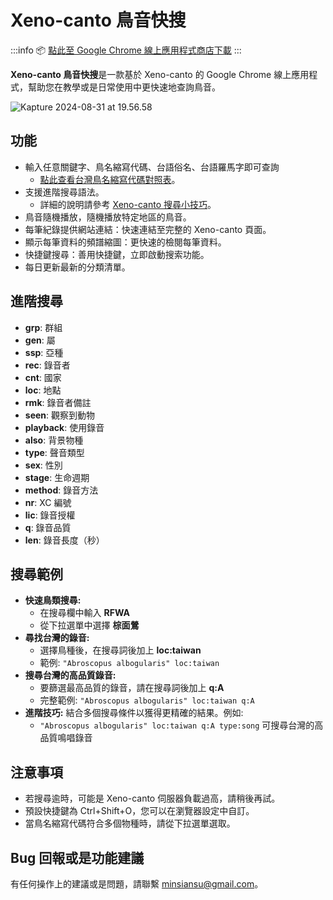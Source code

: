 # Xeno-canto 鳥音快搜

:::info
📦 [點此至 Google Chrome 線上應用程式商店下載](https://chromewebstore.google.com/detail/xeno-canto-bird-sounds/fogelmchjlfpdkhbdikigjnimkbgalbj)
:::

**Xeno-canto 鳥音快搜**是一款基於 Xeno-canto 的 Google Chrome 線上應用程式，幫助您在教學或是日常使用中更快速地查詢鳥音。

![Kapture 2024-08-31 at 19.56.58](https://hackmd.io/_uploads/SkS44Fb2R.gif)

## 功能

- 輸入任意關鍵字、鳥名縮寫代碼、台語俗名、台語羅馬字即可查詢
    - [點此查看台灣鳥名縮寫代碼對照表](https://siansiansu.github.io/ebird-taxonomy-taiwan/)。
- 支援進階搜尋語法。
    - 詳細的說明請參考 [Xeno-canto 搜尋小技巧](https://xeno-canto.org/help/search)。
- 鳥音隨機播放，隨機播放特定地區的鳥音。
- 每筆紀錄提供網站連結：快速連結至完整的 Xeno-canto 頁面。
- 顯示每筆資料的頻譜縮圖：更快速的檢閱每筆資料。
- 快捷鍵搜尋：善用快捷鍵，立即啟動搜索功能。
- 每日更新最新的分類清單。

## 進階搜尋

- **grp**: 群組
- **gen**: 屬
- **ssp**: 亞種
- **rec**: 錄音者
- **cnt**: 國家
- **loc**: 地點
- **rmk**: 錄音者備註
- **seen**: 觀察到動物
- **playback**: 使用錄音
- **also**: 背景物種
- **type**: 聲音類型
- **sex**: 性別
- **stage**: 生命週期
- **method**: 錄音方法
- **nr**: XC 編號
- **lic**: 錄音授權
- **q**: 錄音品質
- **len**: 錄音長度（秒）

## 搜尋範例

- **快速鳥類搜尋:**
    - 在搜尋欄中輸入 **RFWA**
    - 從下拉選單中選擇 **棕面鶯**
- **尋找台灣的錄音:**
    - 選擇鳥種後，在搜尋詞後加上 **loc:taiwan**
    - 範例: `"Abroscopus albogularis" loc:taiwan`
- **搜尋台灣的高品質錄音:**
    - 要篩選最高品質的錄音，請在搜尋詞後加上 **q:A**
    - 完整範例: `"Abroscopus albogularis" loc:taiwan q:A`
- **進階技巧:** 結合多個搜尋條件以獲得更精確的結果。例如:
    - `"Abroscopus albogularis" loc:taiwan q:A type:song` 可搜尋台灣的高品質鳴唱錄音

## 注意事項

- 若搜尋逾時，可能是 Xeno-canto 伺服器負載過高，請稍後再試。
- 預設快捷鍵為 Ctrl+Shift+O，您可以在瀏覽器設定中自訂。
- 當鳥名縮寫代碼符合多個物種時，請從下拉選單選取。

## Bug 回報或是功能建議

有任何操作上的建議或是問題，請聯繫 minsiansu@gmail.com。

